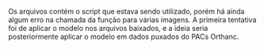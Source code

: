Os arquivos contém o script que estava sendo utilizado, porém há ainda algum erro na chamada da função para várias imagens. A primeira tentativa foi de aplicar o modelo nos arquivos baixados, e a ideia seria posteriormente aplicar o modelo em dados puxados do PACs Orthanc. 
